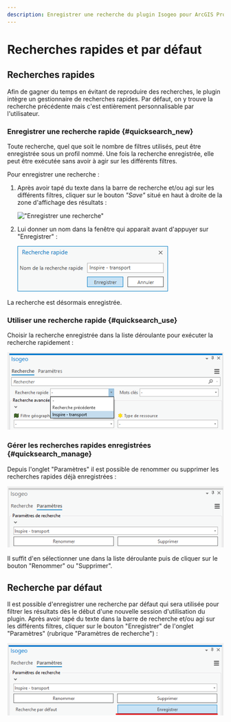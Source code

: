 ```yaml
---
description: Enregistrer une recherche du plugin Isogeo pour ArcGIS Pro
---
```


# Recherches rapides et par défaut

## Recherches rapides

Afin de gagner du temps en évitant de reproduire des recherches, le plugin intègre un gestionnaire de recherches rapides. Par défaut, on y trouve la recherche précédente mais c'est entièrement personnalisable par l'utilisateur.

### Enregistrer une recherche rapide {#quicksearch_new}

Toute recherche, quel que soit le nombre de filtres utilisés, peut être enregistrée sous un profil nommé. Une fois la recherche enregistrée, elle peut être exécutée sans avoir à agir sur les différents filtres.

Pour enregistrer une recherche :

1. Après avoir tapé du texte dans la barre de recherche et/ou agi sur les différents filtres, cliquer sur le bouton *"Save"* situé en haut à droite de la zone d'affichage des résultats :

    !["Enregistrer une recherche"](../../assets/plugin_ArcGISPro_save_quicksearch_button.png)

2. Lui donner un nom dans la fenêtre qui apparait avant d'appuyer sur "Enregistrer" :

    !["Nommer une recherche rapide"](../../assets/plugin_ArcGISPro_quicksearch_name_and_save_dialog_FR.png)

La recherche est désormais enregistrée.

### Utiliser une recherche rapide {#quicksearch_use}

Choisir la recherche enregistrée dans la liste déroulante pour exécuter la recherche rapidement :

!["Sélectionner une recherche rapide"](../../assets/plugin_ArcGISPro_quicksearch_use_combo_FR.png)

### Gérer les recherches rapides enregistrées {#quicksearch_manage}

Depuis l'onglet "Paramètres" il est possible de renommer ou supprimer les recherches rapides déjà enregistrées :

!["Gérer les recherches rapides"](../../assets/plugin_ArcGISPro_quicksearch_manage_settings_FR.png)

Il suffit d'en sélectionner une dans la liste déroulante puis de cliquer sur le bouton "Renommer" ou "Supprimer".

## Recherche par défaut

Il est possible d'enregistrer une recherche par défaut qui sera utilisée pour filtrer les résultats dès le début d'une nouvelle session d'utilisation du plugin. Après avoir tapé du texte dans la barre de recherche et/ou agi sur les différents filtres, cliquer sur le bouton "Enregistrer" de l'onglet "Paramètres" (rubrique "Paramètres de recherche") :

!["Gérer les recherches rapides"](../../assets/plugin_ArcGISPro_default_search_save_FR.png)
